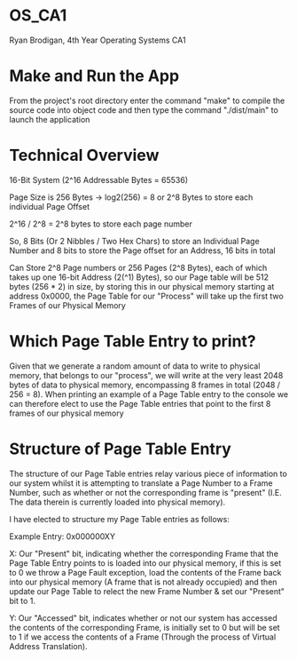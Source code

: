 # OS_CA1
Ryan Brodigan, 4th Year Operating Systems CA1

# Make and Run the App
From the project's root directory enter the command "make" to compile the source code into object code
and then type the command "./dist/main" to launch the application

# Technical Overview
16-Bit System (2^16 Addressable Bytes = 65536)

Page Size is 256 Bytes -> log2(256) = 8 or 2^8 Bytes to store
each individual Page Offset

2^16 / 2^8 = 2^8 bytes to store each page number

So, 8 Bits (Or 2 Nibbles / Two Hex Chars) to store an Individual
Page Number and 8 bits to store the Page offset for an Address,
16 bits in total

Can Store 2^8 Page numbers or 256 Pages (2^8 Bytes), each of which takes up
one 16-bit Address (2(^1) Bytes), so our Page table will be 512 bytes (256 * 2)
in size, by storing this in our physical memory starting at address 0x0000, the
Page Table for our "Process" will take up the first two Frames of our Physical Memory

# Which Page Table Entry to print?

Given that we generate a random amount of data to write to physical memory, that belongs
to our "process", we will write at the very least 2048 bytes of data to physical memory,
encompassing 8 frames in total (2048 / 256 = 8). When printing an example of a Page Table
entry to the console we can therefore elect to use the Page Table entries that point to the
first 8 frames of our physical memory

# Structure of Page Table Entry

The structure of our Page Table entries relay various piece of information to our system whilst
it is attempting to translate a Page Number to a Frame Number, such as whether or not the corresponding
frame is "present" (I.E. The data therein is currently loaded into physical memory).

I have elected to structure my Page Table entries as follows:

Example Entry: 0x000000XY

X: Our "Present" bit, indicating whether the corresponding Frame that the Page Table Entry points to
is loaded into our physical memory, if this is set to 0 we throw a Page Fault exception, load the contents
of the Frame back into our physical memory (A frame that is not already occupied) and then update our
Page Table to relect the new Frame Number & set our "Present" bit to 1.

Y: Our "Accessed" bit, indicates whether or not our system has accessed the contents of the corresponding Frame,
is initially set to 0 but will be set to 1 if we access the contents of a Frame (Through the process of Virtual Address
Translation).
